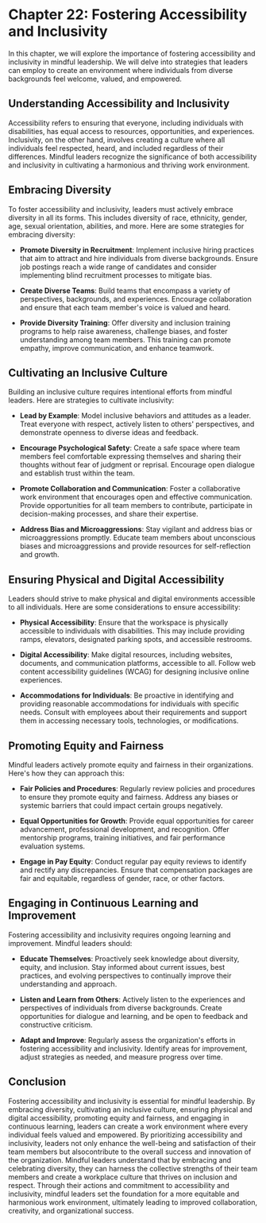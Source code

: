 Chapter 22: Fostering Accessibility and Inclusivity
===================================================

In this chapter, we will explore the importance of fostering accessibility and inclusivity in mindful leadership. We will delve into strategies that leaders can employ to create an environment where individuals from diverse backgrounds feel welcome, valued, and empowered.

Understanding Accessibility and Inclusivity
-------------------------------------------

Accessibility refers to ensuring that everyone, including individuals with disabilities, has equal access to resources, opportunities, and experiences. Inclusivity, on the other hand, involves creating a culture where all individuals feel respected, heard, and included regardless of their differences. Mindful leaders recognize the significance of both accessibility and inclusivity in cultivating a harmonious and thriving work environment.

Embracing Diversity
-------------------

To foster accessibility and inclusivity, leaders must actively embrace diversity in all its forms. This includes diversity of race, ethnicity, gender, age, sexual orientation, abilities, and more. Here are some strategies for embracing diversity:

* **Promote Diversity in Recruitment**: Implement inclusive hiring practices that aim to attract and hire individuals from diverse backgrounds. Ensure job postings reach a wide range of candidates and consider implementing blind recruitment processes to mitigate bias.

* **Create Diverse Teams**: Build teams that encompass a variety of perspectives, backgrounds, and experiences. Encourage collaboration and ensure that each team member's voice is valued and heard.

* **Provide Diversity Training**: Offer diversity and inclusion training programs to help raise awareness, challenge biases, and foster understanding among team members. This training can promote empathy, improve communication, and enhance teamwork.

Cultivating an Inclusive Culture
--------------------------------

Building an inclusive culture requires intentional efforts from mindful leaders. Here are strategies to cultivate inclusivity:

* **Lead by Example**: Model inclusive behaviors and attitudes as a leader. Treat everyone with respect, actively listen to others' perspectives, and demonstrate openness to diverse ideas and feedback.

* **Encourage Psychological Safety**: Create a safe space where team members feel comfortable expressing themselves and sharing their thoughts without fear of judgment or reprisal. Encourage open dialogue and establish trust within the team.

* **Promote Collaboration and Communication**: Foster a collaborative work environment that encourages open and effective communication. Provide opportunities for all team members to contribute, participate in decision-making processes, and share their expertise.

* **Address Bias and Microaggressions**: Stay vigilant and address bias or microaggressions promptly. Educate team members about unconscious biases and microaggressions and provide resources for self-reflection and growth.

Ensuring Physical and Digital Accessibility
-------------------------------------------

Leaders should strive to make physical and digital environments accessible to all individuals. Here are some considerations to ensure accessibility:

* **Physical Accessibility**: Ensure that the workspace is physically accessible to individuals with disabilities. This may include providing ramps, elevators, designated parking spots, and accessible restrooms.

* **Digital Accessibility**: Make digital resources, including websites, documents, and communication platforms, accessible to all. Follow web content accessibility guidelines (WCAG) for designing inclusive online experiences.

* **Accommodations for Individuals**: Be proactive in identifying and providing reasonable accommodations for individuals with specific needs. Consult with employees about their requirements and support them in accessing necessary tools, technologies, or modifications.

Promoting Equity and Fairness
-----------------------------

Mindful leaders actively promote equity and fairness in their organizations. Here's how they can approach this:

* **Fair Policies and Procedures**: Regularly review policies and procedures to ensure they promote equity and fairness. Address any biases or systemic barriers that could impact certain groups negatively.

* **Equal Opportunities for Growth**: Provide equal opportunities for career advancement, professional development, and recognition. Offer mentorship programs, training initiatives, and fair performance evaluation systems.

* **Engage in Pay Equity**: Conduct regular pay equity reviews to identify and rectify any discrepancies. Ensure that compensation packages are fair and equitable, regardless of gender, race, or other factors.

Engaging in Continuous Learning and Improvement
-----------------------------------------------

Fostering accessibility and inclusivity requires ongoing learning and improvement. Mindful leaders should:

* **Educate Themselves**: Proactively seek knowledge about diversity, equity, and inclusion. Stay informed about current issues, best practices, and evolving perspectives to continually improve their understanding and approach.

* **Listen and Learn from Others**: Actively listen to the experiences and perspectives of individuals from diverse backgrounds. Create opportunities for dialogue and learning, and be open to feedback and constructive criticism.

* **Adapt and Improve**: Regularly assess the organization's efforts in fostering accessibility and inclusivity. Identify areas for improvement, adjust strategies as needed, and measure progress over time.

Conclusion
----------

Fostering accessibility and inclusivity is essential for mindful leadership. By embracing diversity, cultivating an inclusive culture, ensuring physical and digital accessibility, promoting equity and fairness, and engaging in continuous learning, leaders can create a work environment where every individual feels valued and empowered. By prioritizing accessibility and inclusivity, leaders not only enhance the well-being and satisfaction of their team members but alsocontribute to the overall success and innovation of the organization. Mindful leaders understand that by embracing and celebrating diversity, they can harness the collective strengths of their team members and create a workplace culture that thrives on inclusion and respect. Through their actions and commitment to accessibility and inclusivity, mindful leaders set the foundation for a more equitable and harmonious work environment, ultimately leading to improved collaboration, creativity, and organizational success.
